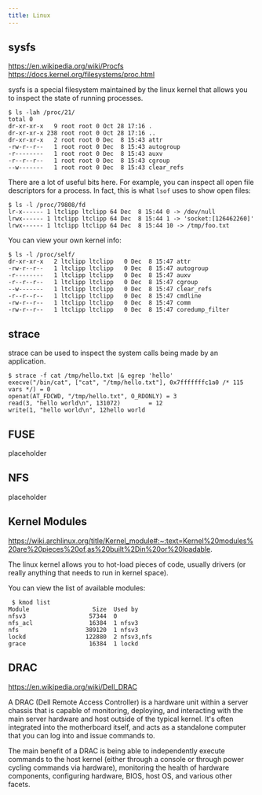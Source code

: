 ```yaml
---
title: Linux
---
```


sysfs
------

https://en.wikipedia.org/wiki/Procfs
https://docs.kernel.org/filesystems/proc.html

sysfs is a special filesystem maintained by the linux kernel that allows you to inspect the state of running processes.

```
$ ls -lah /proc/21/
total 0
dr-xr-xr-x   9 root root 0 Oct 28 17:16 .
dr-xr-xr-x 238 root root 0 Oct 28 17:16 ..
dr-xr-xr-x   2 root root 0 Dec  8 15:43 attr
-rw-r--r--   1 root root 0 Dec  8 15:43 autogroup
-r--------   1 root root 0 Dec  8 15:43 auxv
-r--r--r--   1 root root 0 Dec  8 15:43 cgroup
--w-------   1 root root 0 Dec  8 15:43 clear_refs
```

There are a lot of useful bits here. For example, you can inspect all open file descriptors for a process. In fact, this is what `lsof` uses to show open files:

```
$ ls -l /proc/79808/fd                    
lr-x------ 1 ltclipp ltclipp 64 Dec  8 15:44 0 -> /dev/null  
lrwx------ 1 ltclipp ltclipp 64 Dec  8 15:44 1 -> 'socket:[126462260]'
lrwx------ 1 ltclipp ltclipp 64 Dec  8 15:44 10 -> /tmp/foo.txt
```

You can view your own kernel info:

```
$ ls -l /proc/self/
dr-xr-xr-x   2 ltclipp ltclipp   0 Dec  8 15:47 attr
-rw-r--r--   1 ltclipp ltclipp   0 Dec  8 15:47 autogroup
-r--------   1 ltclipp ltclipp   0 Dec  8 15:47 auxv
-r--r--r--   1 ltclipp ltclipp   0 Dec  8 15:47 cgroup
--w-------   1 ltclipp ltclipp   0 Dec  8 15:47 clear_refs
-r--r--r--   1 ltclipp ltclipp   0 Dec  8 15:47 cmdline
-rw-r--r--   1 ltclipp ltclipp   0 Dec  8 15:47 comm
-rw-r--r--   1 ltclipp ltclipp   0 Dec  8 15:47 coredump_filter
```

strace
------

strace can be used to inspect the system calls being made by an application.

```
$ strace -f cat /tmp/hello.txt |& egrep 'hello'
execve("/bin/cat", ["cat", "/tmp/hello.txt"], 0x7fffffffc1a0 /* 115 vars */) = 0
openat(AT_FDCWD, "/tmp/hello.txt", O_RDONLY) = 3
read(3, "hello world\n", 131072)        = 12
write(1, "hello world\n", 12hello world
```

FUSE
-----

placeholder

NFS
---

placeholder

Kernel Modules
--------------

https://wiki.archlinux.org/title/Kernel_module#:~:text=Kernel%20modules%20are%20pieces%20of,as%20built%2Din%20or%20loadable.

The linux kernel allows you to hot-load pieces of code, usually drivers (or really anything that needs to run in kernel space).

You can view the list of available modules:

```
 $ kmod list
Module                  Size  Used by
nfsv3                  57344  0
nfs_acl                16384  1 nfsv3
nfs                   389120  1 nfsv3
lockd                 122880  2 nfsv3,nfs
grace                  16384  1 lockd
```

DRAC
-----

https://en.wikipedia.org/wiki/Dell_DRAC

A DRAC (Dell Remote Access Controller) is a hardware unit within a server chassis that is capable of monitoring, deploying, and interacting with the main server hardware and host outside of the typical kernel. It's often integrated into the motherboard itself, and acts as a standalone computer that you can log into and issue commands to. 

The main benefit of a DRAC is being able to independently execute commands to the host kernel (either through a console or through power cycling commands via hardware), monitoring the health of hardware components, configuring hardware, BIOS, host OS, and various other facets.
